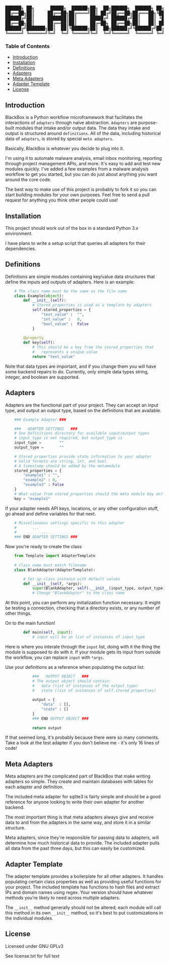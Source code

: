 <pre>██████╗ ██╗      █████╗  ██████╗██╗  ██╗██████╗  ██████╗ ██╗  ██╗
██╔══██╗██║     ██╔══██╗██╔════╝██║ ██╔╝██╔══██╗██╔═══██╗╚██╗██╔╝
██████╔╝██║     ███████║██║     █████╔╝ ██████╔╝██║   ██║ ╚███╔╝ 
██╔══██╗██║     ██╔══██║██║     ██╔═██╗ ██╔══██╗██║   ██║ ██╔██╗ 
██████╔╝███████╗██║  ██║╚██████╗██║  ██╗██████╔╝╚██████╔╝██╔╝ ██╗
╚═════╝ ╚══════╝╚═╝  ╚═╝ ╚═════╝╚═╝  ╚═╝╚═════╝  ╚═════╝ ╚═╝  ╚═╝</pre>

### Table of Contents

* [Introduction](#intro)
* [Installation](#setup)
* [Definitions](#definitions)
* [Adapters](#adapters)
* [Meta Adapters](#meta)
* [Adapter Template](#template)
* [License](#license)


## <a name="intro"></a>Introduction

BlackBox is a Python workflow microframework that facilitates the
interactions of `adapters` through naïve abstraction.
`Adapters` are purpose-built modules that intake and/or output data.
The data they intake and output is structured around `definitions`.
All of the data, including historical data of `adapters`, is stored
by special `meta adapters`.

Basically, BlackBox is whatever you decide to plug into it.

I'm using it to automate malware analysis, email inbox monitoring,
reporting through project management APIs, and more. It's easy to
add and test new modules quickly. I've added a few examples from a
malware analysis workflow to get you started, but you can do just
about anything you want around the core code.

The best way to make use of this project is probably to fork it so
you can start building modules for your own purposes. Feel free to
send a pull request for anything you think other people could use!


## <a name="setup"></a>Installation

This project should work out of the box in a standard Python 3.x
environment.

I have plans to write a setup script that queries all adapters for
their dependencies.


## <a name="definitions"></a>Definitions

Definitions are simple modules containing key/value data structures
that define the inputs and outputs of adapters. Here is an example:

```python
	# The class name must be the same as the file name
	class Example(object):
		def __init__(self):
			# Stored_properties is used as a template by adapters
			self.stored_properties = {
				"text_value" :	"",
				"int_value" :	0,
				"bool_value" :	False
			}
			
		@property
		def key(self):
			# This should be a key from the stored_properties that
			#	represents a unique value
			return "text_value"
```

Note that data types are important, and if you change them you will
have some backend repairs to do. Currently, only simple data types
string, integer, and boolean are supported.


## <a name="adapters"></a>Adapters

Adapters are the functional part of your project. They can accept an
input type, and output an output type, based on the definitions that
are available. 

```python
	### Example Adapter ###

	###   ADAPTER SETTINGS   ###
	# See Definitions directory for available input/output types
	# input_type is not required, but output_type is
	input_type =		""
	output_type =		""

	# Stored properties provide state information to your adapter
	# Valid formats are string, int, and bool
	# A timestamp should be added by the metamodule
	stored_properties = {
		"example1" : "",
		"example2" : 0,
		"example3" : False
	}
	# What value from stored_properties should the meta module key on?
	key = "example1"
```

If your adapter needs API keys, locations, or any other configuration
stuff, go ahead and define variables for that next.

```python
	# Miscellaneous settings specific to this adapter
	#		...
	#			...
	### END ADAPTER SETTINGS ###
```

Now you're ready to create the class

```python
	from Template import AdapterTemplate
	
	# Class name must match filename
	class BlankAdapter(AdapterTemplate):

		# Set up class instance with default values
		def __init__(self, *args):
			super(BlankAdapter, self).__init__(input_type, output_type, "", stored_properties, key, *args)
			# Change "BlankAdapter" to the class name
```	

At this point, you can perform any initialization function necessary.
It might be testing a connection, checking that a directory exists,
or any number of other things.

On to the main function!

```python
		def main(self, input):		
			# input will be an list of instances of input_type
```
			
Here is where you interate through the `input` list, doing with it the
thing the module is supposed to do with it. If your module gets its
input from outside the workflow, you can replace `input` with `*args`.

Use your definitions as a reference when populating the output list.

```python
			###   OUTPUT OBJECT   ###
			# The output object should contain:
			#	data (list of instances of the output_type)
			#	state (list of instances of self.stored_properties)
			
			output = {
				"data"  : [],
				"state" : []
			}
			### END OUTPUT OBJECT ###
			
			return output
```

If that seemed long, it's probably because there were so many comments.
Take a look at the test adapter if you don't believe me - it's only 16
lines of code!


## <a name="meta"></a>Meta Adapters

Meta adapters are the complicated part of BlackBox that make writing
adapters so simple. They create and maintain databases with tables for
each adapter and definition.

The included meta adapter for sqlite3 is fairly simple and should be a
good reference for anyone looking to write their own adapter for another
backend.

The most important thing is that meta adapters always give and receive
data to and from the adapters in the same way, and store it in a similar
structure.

Meta adapters, since they're responsible for passing data to adapters,
will determine how much historical data to provide. The included adapter
pulls all data from the past three days, but this can easily be
customized.


## <a name="template"></a>Adapter Template

The adapter template provides a boilerplate for all other adapters. It handles
populating certain class properties as well as providing useful functions for
your project. The included template has functions to hash files and extract
IPs and domain names using regex. Your version should have whatever methods
you're likely to need across multiple adapters.

The `__init__` method generally should not be altered; each module will call
this method in its own `__init__` method, so it's best to put customizations
in the individual modules.


## <a name="license"></a>License

Licensed under GNU GPLv3

See license.txt for full text

